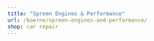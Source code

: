 ```yaml
---
title: "Spreen Engines & Performance"
url: /boerne/spreen-engines-and-performance/
shop: car repair
---
```

